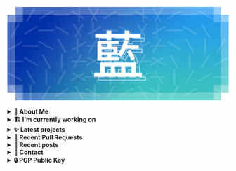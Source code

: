 ![藍](ai.webp)

<details>
  <summary><b>🌠 About Me</b></summary>
  <br/>

- 藍
  - Nickname
  - a.k.a あい, Ai
- Earthling.
- Front-end Developer.

</details>
<details>
  <summary><b>🏗️ I'm currently working on</b></summary>
  <br/>


- [importantimport/fff](https://github.com/importantimport/fff) - 🌟 Yet Another Opinionated Frontmatter Variable Specs. (4 days ago)
- [importantimport/gumori](https://github.com/importantimport/gumori) - 📓 Minimal Stylesheets, IndieWeb-Compatible Astro Blog Starter. (1 week ago)
- [importantimport/gumori-you](https://github.com/importantimport/gumori-you) - 🖼️ Bringing Material Design 3 to the Astro Blog. [WIP] (1 week ago)
- [kwaa/blog](https://github.com/kwaa/blog) - ./kwaa.dev (1 week ago)
- [js-org/js.org](https://github.com/js-org/js.org) - Dedicated to JavaScript and its awesome community since 2015  (1 week ago)
- [kwchang0831/kwchang0831](https://github.com/kwchang0831/kwchang0831) - 💟 Info about kwchang0831 (1 week ago)
- [importantimport/urara](https://github.com/importantimport/urara) - 🌸 Sweet, Powerful, IndieWeb-Compatible SvelteKit Blog Starter. (100% TypeScript) (2 weeks ago)
- [svelte-society/sveltesociety.dev](https://github.com/svelte-society/sveltesociety.dev) - The Svelte Society website (3 weeks ago)
- [kwaa/bk](https://github.com/kwaa/bk) - ./kwaa.dev/bk (1 month ago)
- [importantimport/urara-docs](https://github.com/importantimport/urara-docs) - 🌸 Documentation for Urara (1 month ago)

</details>
<details>
  <summary><b>✨ Latest projects</b></summary>
  <br/>


- [kwaa/bk](https://github.com/kwaa/bk) - ./kwaa.dev/bk
- [kwaa/urara-netlify-cms](https://github.com/kwaa/urara-netlify-cms) - 
- [kwaa/dkit](https://github.com/kwaa/dkit) - 🐋 Simple pnpm image optimized for SvelteKit project.
- [kwaa/.github](https://github.com/kwaa/.github) - dot github
- [kwaa/blog](https://github.com/kwaa/blog) - ./kwaa.dev
- [kwaa/caddy](https://github.com/kwaa/caddy) - 🔒 caddy with my favorite modules.
- [kwaa/workers-hexo-search](https://github.com/kwaa/workers-hexo-search) - Multi-site Hexo search script built with Cloudflare Workers.
- [kwaa/naive.sh](https://github.com/kwaa/naive.sh) - Auto Install &amp; Update Naiveproxy for Linux
- [kwaa/m](https://github.com/kwaa/m) - Theme M for Hexo.
- [kwaa/comments](https://github.com/kwaa/comments) - blog comments

</details>
<details>
  <summary><b>🎨 Recent Pull Requests</b></summary>
  <br/>


- [fff.js.org](https://github.com/js-org/js.org/pull/7441) on [js-org/js.org](https://github.com/js-org/js.org) (1 week ago)
- [Update metrics.yml](https://github.com/kwchang0831/kwchang0831/pull/2) on [kwchang0831/kwchang0831](https://github.com/kwchang0831/kwchang0831) (1 week ago)
- [Update Urara description &amp; stars](https://github.com/svelte-society/sveltesociety.dev/pull/278) on [svelte-society/sveltesociety.dev](https://github.com/svelte-society/sveltesociety.dev) (3 weeks ago)
- [fix EMFILE / ELIFECYCLE](https://github.com/kwchang0831/kwchang0831.dev/pull/2) on [kwchang0831/kwchang0831.dev](https://github.com/kwchang0831/kwchang0831.dev) (2 months ago)
- [Add Urara](https://github.com/svelte-society/sveltesociety.dev/pull/246) on [svelte-society/sveltesociety.dev](https://github.com/svelte-society/sveltesociety.dev) (4 months ago)
- [update urara uses](https://github.com/janosh/awesome-sveltekit/pull/64) on [janosh/awesome-sveltekit](https://github.com/janosh/awesome-sveltekit) (5 months ago)
- [update urara screenshot](https://github.com/janosh/awesome-sveltekit/pull/42) on [janosh/awesome-sveltekit](https://github.com/janosh/awesome-sveltekit) (7 months ago)
- [Add site 35 https://urara-demo.netlify.app](https://github.com/janosh/awesome-sveltekit/pull/39) on [janosh/awesome-sveltekit](https://github.com/janosh/awesome-sveltekit) (9 months ago)
- [add `border-hidden`](https://github.com/tailwindlabs/tailwindcss/pull/3806) on [tailwindlabs/tailwindcss](https://github.com/tailwindlabs/tailwindcss) (1 year ago)
- [Update U.Cor to ./kwaa.dev](https://github.com/utterance/utterances/pull/385) on [utterance/utterances](https://github.com/utterance/utterances) (2 years ago)

</details>
<details>
  <summary><b>📜 Recent posts</b></summary>
  <br/>


- [Introducing Gumori](https://kwaa.dev/gumori) (3 weeks ago)
- [在 Ventoy 基础上安装 Arch Linux 并复用引导](https://kwaa.dev/ventoy-archlinux) (2 months ago)
- [RE:Introducing Urara](https://kwaa.dev/intro-urara/re) (3 months ago)
- [Pleroma (Soapbox BE&#43;FE) 安装笔记](https://kwaa.dev/pleroma) (4 months ago)
- [IndieWeb, Webmentions](https://kwaa.dev/indieweb) (4 months ago)

👉 read more at [./kwaa.dev](https://kwaa.dev)

</details>
<details>
  <summary><b>📧 Contact</b></summary>
  <br/>

- Blog: https://kwaa.dev
- Telegram: @kwaabot
- Discord: 917#1929

👋 If u want to say hello, I'll be happy to meet u.

</details>
<details>
  <summary><b>🔒 PGP Public Key</b></summary>
  <br/>

> User Key: `8964 78D9 78EB 0000`

> Code Signing Key: [`2E18 657D 8C32 CC47`](https://github.com/kwaa.gpg)

</details>